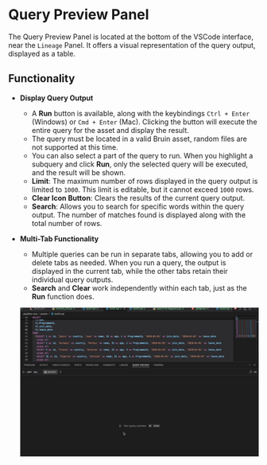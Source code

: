 # Query Preview Panel
The Query Preview Panel is located at the bottom of the VSCode interface, near the `Lineage` Panel. It offers a visual representation of the query output, displayed as a table.

## Functionality
- **Display Query Output**  
    - A **Run** button is available, along with the keybindings `Ctrl + Enter` (Windows) or `Cmd + Enter` (Mac). Clicking the button will execute the entire query for the asset and display the result.  
    - The query must be located in a valid Bruin asset, random files are not supported at this time.  
    - You can also select a part of the query to run. When you highlight a subquery and click **Run**, only the selected query will be executed, and the result will be shown.  
    - **Limit**: The maximum number of rows displayed in the query output is limited to `1000`. This limit is editable, but it cannot exceed `1000` rows.  
    - **Clear Icon Button**: Clears the results of the current query output.  
    - **Search**: Allows you to search for specific words within the query output. The number of matches found is displayed along with the total number of rows.

- **Multi-Tab Functionality**  
    - Multiple queries can be run in separate tabs, allowing you to add or delete tabs as needed. When you run a query, the output is displayed in the current tab, while the other tabs retain their individual query outputs.  
    - **Search** and **Clear** work independently within each tab, just as the **Run** function does.

    ![Bruin Query Preview Panel](../../public/vscode-extension/panels/query-preview-panel/query-preview-options.gif)
